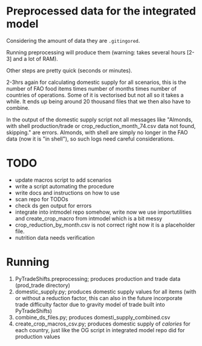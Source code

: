 # Preprocessed data for the integrated model

Considering the amount of data they are ```.gitingored```. 

Running preprocessing will produce them (warning: takes several hours [2-3] and a lot of RAM).

Other steps are pretty quick (seconds or minutes).

2-3hrs again for calculating domestic supply for all scenarios, this is the number of FAO food items times number of months times number of countries of operations.
Some of it is vectorised but not all so it takes a while.
It ends up being around 20 thousand files that we then also have to combine.

In the output of the domestic supply script not all messages like "Almonds, with shell production/trade or crop_reduction_month_74.csv data not found, skipping." are errors. Almonds, with shell are simply no longer in the FAO data (now it is "in shell"), so such logs need careful considerations.

# TODO
- update macros script to add scenarios
- write a script automating the procedure
- write docs and instructions on how to use
- scan repo for TODOs
- check ds gen output for errors
- integrate into intmodel repo somehow, write now we use importutilities and create_crop_macro from intmodel which is a bit messy
- crop_reduction_by_month.csv is not correct right now it is a placeholder file.
- nutrition data needs verification

# Running

1. PyTradeShifts.preprocessing; produces production and trade data (prod_trade directory)
2. domestic_supply.py; produces domestic supply values for all items (with or without a reduction factor, this can also in the future incorporate trade difficulty factor due to gravity model of trade built into PyTradeShifts)
3. combine_ds_files.py; produces domesti_supply_combined.csv
4. create_crop_macros_csv.py; produces domestic supply of *calories* for each country, just like the OG script in integrated model repo did for production values